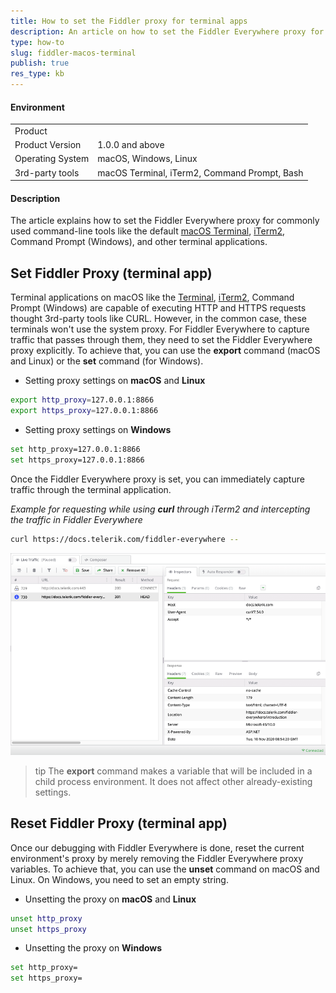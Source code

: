 ```yaml
---
title: How to set the Fiddler proxy for terminal apps
description: An article on how to set the Fiddler Everywhere proxy for terminals
type: how-to
slug: fiddler-macos-terminal
publish: true
res_type: kb
---
```


#### Environment

|   |   |
|---|---|
| Product   |
| Product Version | 1.0.0 and above  |
| Operating System | macOS, Windows, Linux  |
| 3rd-party tools | macOS Terminal, iTerm2, Command Prompt, Bash |

#### Description

The article explains how to set the Fiddler Everywhere proxy for commonly used command-line tools like the default [macOS Terminal](https://en.wikipedia.org/wiki/Terminal_(macOS)), [iTerm2](https://www.iterm2.com/), Command Prompt (Windows), and other terminal applications. 


## Set Fiddler Proxy (terminal app)

Terminal applications on macOS like the [Terminal](https://en.wikipedia.org/wiki/Terminal_(macOS)), [iTerm2](https://www.iterm2.com/), Command Prompt (Windows) are capable of executing HTTP and HTTPS requests thought 3rd-party tools like CURL. However, in the common case, these terminals won't use the system proxy. For Fiddler Everywhere to capture traffic that passes through them, they need to set the Fiddler Everywhere proxy explicitly. To achieve that, you can use the **export** command (macOS and Linux) or the **set** command (for Windows).

- Setting proxy settings on **macOS** and **Linux**
```bash
export http_proxy=127.0.0.1:8866
export https_proxy=127.0.0.1:8866
```

- Setting proxy settings on **Windows**
```bash
set http_proxy=127.0.0.1:8866
set https_proxy=127.0.0.1:8866
```

Once the Fiddler Everywhere proxy is set, you can immediately capture traffic through the terminal application.

_Example for requesting while using_ **_curl_** _through iTerm2 and intercepting the traffic in Fiddler Everywhere_
```Bash
curl https://docs.telerik.com/fiddler-everywhere --
```

![Result from curl request in Fiddler Everywhere](../images/kb/macos-terminal/curl-traffic.png)

>tip The **export** command makes a variable that will be included in a child process environment. It does not affect other already-existing settings.

## Reset Fiddler Proxy (terminal app)

Once our debugging with Fiddler Everywhere is done, reset the current environment's proxy by merely removing the Fiddler Everywhere proxy variables. To achieve that, you can use the **unset** command on macOS and Linux. On Windows, you need to set an empty string.

- Unsetting the proxy on **macOS** and **Linux**
```bash
unset http_proxy
unset https_proxy
```

- Unsetting the proxy on **Windows**
```bash
set http_proxy=
set https_proxy=
```

